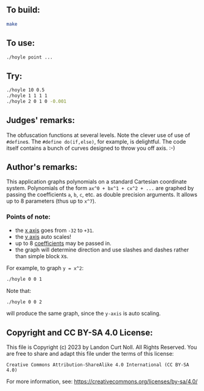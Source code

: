 ## To build:

```sh
make
```


## To use:

```sh
./hoyle point ...
```


## Try:

```sh
./hoyle 10 0.5
./hoyle 1 1 1 1
./hoyle 2 0 1 0 -0.001
```


## Judges' remarks:

The obfuscation functions at several levels.  Note the clever
use of use of `#define`s.  The `#define do(if,else)`, for example,
is delightful.  The code itself contains a bunch of curves
designed to throw you off axis.  :-)


## Author's remarks:

This application graphs polynomials on a standard Cartesian coordinate system.
Polynomials of the form `ax^0 + bx^1 + cx^2 + ...` are graphed by passing the
coefficients `a`, `b`, `c`, etc. as double precision arguments.  It allows up to
8 parameters (thus up to `x^7`).


### Points of note:

- the [x axis](https://mathworld.wolfram.com/x-Axis.html) goes from `-32` to
`+31`.
- the [y axis](https://mathworld.wolfram.com/y-Axis.html) auto scales!
- up to 8 [coefficients](https://en.wikipedia.org/wiki/Coefficient) may be
passed in.
- the graph will determine direction and use slashes and
  dashes rather than simple block `X`s.

For example, to graph `y = x^2`:

```sh
./hoyle 0 0 1
```

Note that:

```sh
./hoyle 0 0 2
```

will produce the same graph, since the `y-axis` is auto scaling.


## Copyright and CC BY-SA 4.0 License:

This file is Copyright (c) 2023 by Landon Curt Noll.  All Rights Reserved.
You are free to share and adapt this file under the terms of this license:

    Creative Commons Attribution-ShareAlike 4.0 International (CC BY-SA 4.0)

For more information, see: https://creativecommons.org/licenses/by-sa/4.0/
